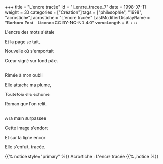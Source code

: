 +++
title = "L'encre tracée"
id = "l_encre_tracee_7"
date = 1998-07-11
weight = 30
categories = ["Création"]
tags = ["philosophie", "1998", "acrostiche"]
acrostiche = "L'encre tracée"
LastModifierDisplayName = "Barbara Post - Licence CC BY-NC-ND 4.0"
verseLength = 6
+++

L'encre des mots s'étale

Et la page se tait,

Nouvelle où s'emportait

Cœur signé sur fond pâle.

 \
Rimée à mon oubli

Elle attache ma plume,

Toutefois elle exhume

Roman que l'on relit.

 \
A la main surpassée

Cette image s'endort

Et sur la ligne encor

Elle s'enfuit, tracée.

{{% notice style="primary" %}}
Acrostiche : L'encre tracée
{{% /notice %}}
